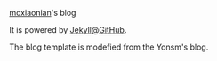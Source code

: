 [moxiaonian](http://moxiaonian.github.com)'s blog
  
  
It is powered by [Jekyll](http://jekyllrb.com)@[GitHub](https://github.com).
  
  
The blog template is modefied from the Yonsm's blog.
